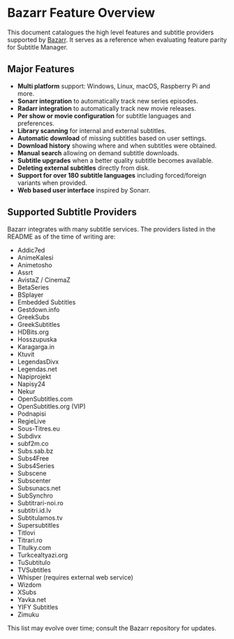 # Bazarr Feature Overview

This document catalogues the high level features and subtitle providers
supported by [Bazarr](https://github.com/morpheus65535/bazarr). It serves as a
reference when evaluating feature parity for Subtitle Manager.

## Major Features

- **Multi platform** support: Windows, Linux, macOS, Raspberry Pi and more.
- **Sonarr integration** to automatically track new series episodes.
- **Radarr integration** to automatically track new movie releases.
- **Per show or movie configuration** for subtitle languages and preferences.
- **Library scanning** for internal and external subtitles.
- **Automatic download** of missing subtitles based on user settings.
- **Download history** showing where and when subtitles were obtained.
- **Manual search** allowing on demand subtitle downloads.
- **Subtitle upgrades** when a better quality subtitle becomes available.
- **Deleting external subtitles** directly from disk.
- **Support for over 180 subtitle languages** including forced/foreign variants
  when provided.
- **Web based user interface** inspired by Sonarr.

## Supported Subtitle Providers

Bazarr integrates with many subtitle services. The providers listed in the
README as of the time of writing are:

- Addic7ed
- AnimeKalesi
- Animetosho
- Assrt
- AvistaZ / CinemaZ
- BetaSeries
- BSplayer
- Embedded Subtitles
- Gestdown.info
- GreekSubs
- GreekSubtitles
- HDBits.org
- Hosszupuska
- Karagarga.in
- Ktuvit
- LegendasDivx
- Legendas.net
- Napiprojekt
- Napisy24
- Nekur
- OpenSubtitles.com
- OpenSubtitles.org (VIP)
- Podnapisi
- RegieLive
- Sous-Titres.eu
- Subdivx
- subf2m.co
- Subs.sab.bz
- Subs4Free
- Subs4Series
- Subscene
- Subscenter
- Subsunacs.net
- SubSynchro
- Subtitrari-noi.ro
- subtitri.id.lv
- Subtitulamos.tv
- Supersubtitles
- Titlovi
- Titrari.ro
- Titulky.com
- Turkcealtyazi.org
- TuSubtitulo
- TVSubtitles
- Whisper (requires external web service)
- Wizdom
- XSubs
- Yavka.net
- YIFY Subtitles
- Zimuku

This list may evolve over time; consult the Bazarr repository for updates.
